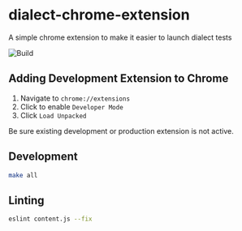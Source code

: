 # dialect-chrome-extension
A simple chrome extension to make it easier to launch dialect tests

![Build](https://github.com/fzakaria/dialect-chrome-extension/workflows/Build/badge.svg?branch=master)

## Adding Development Extension to Chrome

1. Navigate to `chrome://extensions`
2. Click to enable `Developer Mode`
3. Click `Load Unpacked`

Be sure existing development or production extension is not active. 

## Development

```bash
make all
```

## Linting

```bash
eslint content.js --fix
```
